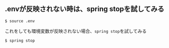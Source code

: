## .envが反映されない時は、spring stopを試してみる

```shell
$ source .env
```

これをしても環境変数が反映されない場合、`spring stop`を試してみる

```shell
$ spring stop
```
